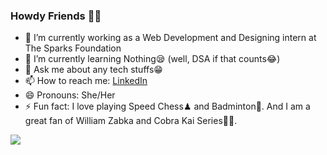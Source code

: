 ### Howdy Friends 👋😉



- 🔭 I’m currently working as a Web Development and Designing intern at The Sparks Foundation
- 🌱 I’m currently learning Nothing😪 (well, DSA if that counts😂)
- 💬 Ask me about any tech stuffs😁
- 📫 How to reach me: [LinkedIn](https://www.linkedin.com/in/philona-reetha-sebastian/)
- 😄 Pronouns: She/Her
- ⚡ Fun fact: I love playing Speed Chess♟ and Badminton🏸. And I am a great fan of William Zabka and Cobra Kai Series🐍👊.
<img src="https://github-readme-stats.vercel.app/api?username=philona123&&show_icons=true&title_color=ffffff&icon_color=bb2acf&text_color=daf7dc&bg_color=151515">

